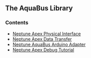 ## The AquaBus Library

### Contents

- [Neptune Apex Physical Interface](ApexPhysicalInterface.md)
- [Neptune Apex Data Transfer](DataTransfer.md)
- [Neptune AquaBus Arduino Adapter](ArduinoAdapter.md)
- [Neptune Apex Debug Tutorial](ApexDebug.md)
